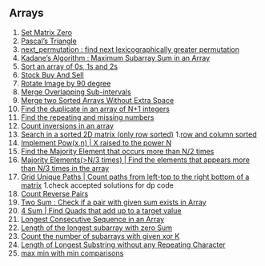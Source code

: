 ## Arrays

1. [Set Matrix Zero](https://leetcode.com/problems/set-matrix-zeroes/)
2. [Pascal’s Triangle](https://leetcode.com/problems/pascals-triangle/)
3. [next_permutation : find next lexicographically greater permutation
](https://leetcode.com/problems/next-permutation/)
4. [Kadane’s Algorithm : Maximum Subarray Sum in an Array](https://leetcode.com/problems/maximum-subarray/)
5. [Sort an array of 0s, 1s and 2s](https://leetcode.com/problems/sort-colors/)
6. [Stock Buy And Sell](https://leetcode.com/problems/best-time-to-buy-and-sell-stock/)
7. [Rotate Image by 90 degree](https://leetcode.com/problems/rotate-image/)
8. [Merge Overlapping Sub-intervals](https://leetcode.com/problems/merge-intervals/)
9. [Merge two Sorted Arrays Without Extra Space](https://leetcode.com/problems/merge-sorted-array/)
10. [Find the duplicate in an array of N+1 integers](https://leetcode.com/problems/find-the-duplicate-number/)
11. [Find the repeating and missing numbers](https://www.interviewbit.com/problems/repeat-and-missing-number-array/)
12. [Count inversions in an array](https://practice.geeksforgeeks.org/problems/inversion-of-array-1587115620/1)
13. [Search in a sorted 2D matrix (only row sorted)](https://leetcode.com/problems/search-a-2d-matrix/)
    1.[row and column sorted](https://practice.geeksforgeeks.org/problems/search-in-a-matrix17201720/1)
15. [Implement Pow(x,n) | X raised to the power N](https://leetcode.com/problems/powx-n/)
16. [Find the Majority Element that occurs more than N/2 times](https://leetcode.com/problems/majority-element/)
17. [Majority Elements(>N/3 times) | Find the elements that appears more than N/3 times in the array](https://leetcode.com/problems/majority-element-ii/)
18. [Grid Unique Paths | Count paths from left-top to the right bottom of a matrix](https://leetcode.com/problems/unique-paths/)
    1.check accepted solutions for dp code 
20. [Count Reverse Pairs](https://leetcode.com/problems/reverse-pairs/)
21. [Two Sum : Check if a pair with given sum exists in Array](https://leetcode.com/problems/two-sum/)
22. [4 Sum | Find Quads that add up to a target value](https://leetcode.com/problems/4sum/)
23. [Longest Consecutive Sequence in an Array](https://leetcode.com/problems/longest-consecutive-sequence/)
24. [Length of the longest subarray with zero Sum](https://practice.geeksforgeeks.org/problems/largest-subarray-with-0-sum/1)
25. [Count the number of subarrays with given xor K](https://www.interviewbit.com/problems/subarray-with-given-xor/)
26. [Length of Longest Substring without any Repeating Character](https://leetcode.com/problems/longest-substring-without-repeating-characters/)
27. [max min with min comparisons](https://www.interviewbit.com/problems/max-min-05542f2f-69aa-4253-9cc7-84eb7bf739c4/)
